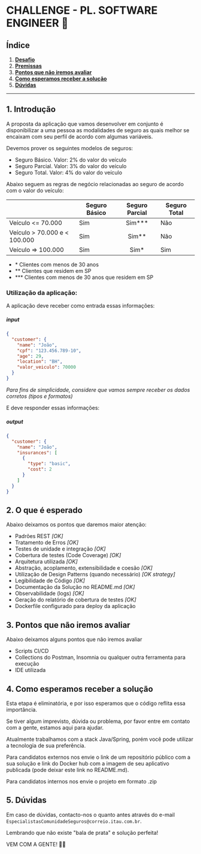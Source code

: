 # CHALLENGE - PL. SOFTWARE ENGINEER 🚀

## Índice
1. [**Desafio**](#introducao)
2. [**Premissas**](#esperado)
3. [**Pontos que não iremos avaliar**](#pontos_que_nao_iremos_avaliar)
4. [**Como esperamos receber a solução**](#como_esperamos_receber)
5. [**Dúvidas**](#duvidas)

---

## <a name="introducao">1. Introdução</a>

A proposta da aplicação que vamos desenvolver em conjunto é disponibilizar a uma pessoa as modalidades de seguro as quais melhor se encaixam com seu perfil de acordo com algumas variáveis.

Devemos prover os seguintes modelos de seguros:

- Seguro Básico. Valor: 2% do valor do veículo
- Seguro Parcial. Valor: 3% do valor do veículo
- Seguro Total. Valor: 4% do valor do veículo

Abaixo seguem as regras de negócio relacionadas ao seguro de acordo com o valor do veículo:

|                              | Seguro Básico | Seguro Parcial | Seguro Total |
|------------------------------|---------------|:--------------:|--------------|
| Veículo <= 70.000            | Sim           |   Sim\*\*\*    | Não          |
| Veículo > 70.000 e < 100.000 | Sim           |    Sim\*\*     | Não          |
| Veículo => 100.000           | Sim           |     Sim\*      | Sim          |

- \* Clientes com menos de 30 anos
- \*\* Clientes que residem em SP
- \*\*\* Clientes com menos de 30 anos que residem em SP

### Utilização da aplicação:

A aplicação deve receber como entrada essas informações:

##### input

```json
{
  "customer": {
    "name": "João",
    "cpf": "123.456.789-10",
    "age": 29,
    "location": "BH",
    "valor_veiculo": 70000
  }
}
```

_Para fins de simplicidade, considere que vamos sempre receber os dados corretos (tipos e formatos)_

E deve responder essas informações:

##### output

```json
{
  "customer": {
    "name": "João",
    "insurances": [
      {
        "type": "basic",
        "cost": 2
      }
    ]
  }
}
```

## <a name="esperado">2. O que é esperado</a>
Abaixo deixamos os pontos que daremos maior atenção:
- Padrões REST *[OK]*
- Tratamento de Erros *[OK]*
- Testes de unidade e integração *[OK]*
- Cobertura de testes (Code Coverage) *[OK]*
- Arquitetura utilizada *[OK]*
- Abstração, acoplamento, extensibilidade e coesão *[OK]* 
- Utilização de Design Patterns (quando necessário) *[OK strategy]*
- Legibilidade de Código *[OK]*
- Documentação da Solução no README.md *[OK]*
- Observabilidade (logs) *[OK]*
- Geração do relatório de cobertura de testes *[OK]*
- Dockerfile configurado para deploy da aplicação

## <a name="pontos_que_nao_iremos_avaliar">3. Pontos que não iremos avaliar</a>
Abaixo deixamos alguns pontos que não iremos avaliar
- Scripts CI/CD
- Collections do Postman, Insomnia ou qualquer outra ferramenta para execução
- IDE utilizada

## <a name="como_esperamos_receber">4. Como esperamos receber a solução</a>
Esta etapa é eliminatória, e por isso esperamos que o código reflita essa importância.

Se tiver algum imprevisto, dúvida ou problema, por favor entre em contato com a gente, estamos aqui para ajudar.

Atualmente trabalhamos com a stack Java/Spring, porém você pode utilizar a tecnologia de sua preferência.

Para candidatos externos nos envie o link de um repositório público com a sua solução e link do Docker hub com a imagem de seu aplicativo publicada (pode deixar este link no README.md).

Para candidatos internos nos envie o projeto em formato .zip

## <a name="duvidas">5. Dúvidas</a>
Em caso de dúvidas, contacto-nos o quanto antes através do e-mail `EspecialistasComunidadeSeguros@correio.itau.com.br`.

Lembrando que não existe "bala de prata" e solução perfeita!

VEM COM A GENTE! 🍊🚀